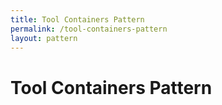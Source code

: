 ```yaml
---
title: Tool Containers Pattern
permalink: /tool-containers-pattern
layout: pattern
---
```


# Tool Containers Pattern
